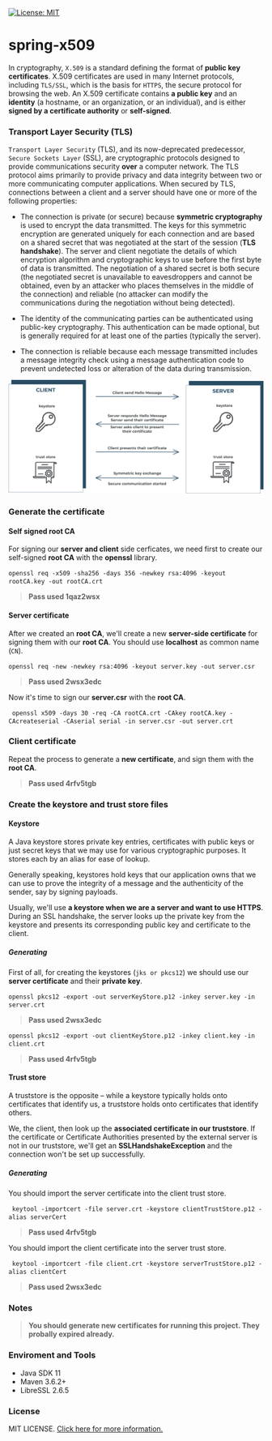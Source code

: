 [![License: MIT](https://img.shields.io/badge/License-MIT-blue.svg)](https://opensource.org/licenses/MIT)

# spring-x509

In cryptography, `X.509` is a standard defining the format of **public key certificates**. X.509 certificates are used 
in many Internet protocols, including `TLS/SSL`, which is the basis for `HTTPS`, the secure protocol for browsing 
the web. An X.509 certificate contains **a public key** and an **identity** (a hostname, or an organization, 
or an individual), and is either **signed by a certificate authority** or **self-signed**.

### Transport Layer Security (TLS)

`Transport Layer Security` (TLS), and its now-deprecated predecessor, `Secure Sockets Layer` (SSL), are cryptographic 
protocols designed to provide communications security **over** a computer network. The TLS protocol aims primarily to 
provide privacy and data integrity between two or more communicating computer applications. When secured by TLS, 
connections between a client and a server should have one or more of the following properties:

- The connection is private (or secure) because **symmetric cryptography** is used to encrypt the data transmitted. 
The keys for this symmetric encryption are generated uniquely for each connection and are based on a shared secret that 
was negotiated at the start of the session (**TLS handshake**). The server and client negotiate the details of which 
encryption algorithm and cryptographic keys to use before the first byte of data is transmitted. The negotiation of a 
shared secret is both secure (the negotiated secret is unavailable to eavesdroppers and cannot be obtained, even by an 
attacker who places themselves in the middle of the connection) and reliable (no attacker can modify the communications 
during the negotiation without being detected).

- The identity of the communicating parties can be authenticated using public-key cryptography. This authentication can 
be made optional, but is generally required for at least one of the parties (typically the server).

- The connection is reliable because each message transmitted includes a message integrity check using a message
 authentication code to prevent undetected loss or alteration of the data during transmission.

![SSL Handshake](./img/handshake.png) 

### Generate the certificate

#### Self signed root CA

For signing our **server and client** side cerficates, we need first to create our self-signed **root CA** with the 
**openssl** library.

```shell script
openssl req -x509 -sha256 -days 356 -newkey rsa:4096 -keyout rootCA.key -out rootCA.crt
```

>**Pass used 1qaz2wsx**

#### Server certificate

After we created an **root CA**, we'll create a new **server-side certificate** for signing them with our **root CA**. 
You should use **localhost** as common name (`CN`).

```shell script
openssl req -new -newkey rsa:4096 -keyout server.key -out server.csr
```

>**Pass used 2wsx3edc**

Now it's time to sign our **server.csr** with the **root CA**.

```shell script
 openssl x509 -days 30 -req -CA rootCA.crt -CAkey rootCA.key -CAcreateserial -CAserial serial -in server.csr -out server.crt
```

### Client certificate

Repeat the process to generate a **new certificate**, and sign them with the **root CA**.

>**Pass used 4rfv5tgb**

### Create the keystore and trust store files

#### Keystore

A Java keystore stores private key entries, certificates with public keys or just secret keys that we may use for 
various cryptographic purposes. It stores each by an alias for ease of lookup.

Generally speaking, keystores hold keys that our application owns that we can use to prove the integrity of a message 
and the authenticity of the sender, say by signing payloads.

Usually, we'll use **a keystore when we are a server and want to use HTTPS**. During an SSL handshake, the server looks up 
the private key from the keystore and presents its corresponding public key and certificate to the client.

##### Generating

First of all, for creating the keystores (`jks or pkcs12`) we should use our **server certificate** and their **private key**.

```shell script
openssl pkcs12 -export -out serverKeyStore.p12 -inkey server.key -in server.crt
```

>**Pass used 2wsx3edc**

```shell script
openssl pkcs12 -export -out clientKeyStore.p12 -inkey client.key -in client.crt
```

>**Pass used 4rfv5tgb**

#### Trust store

A truststore is the opposite – while a keystore typically holds onto certificates that identify us, a truststore holds 
onto certificates that identify others.

We, the client, then look up the **associated certificate in our truststore**. If the certificate or Certificate Authorities 
presented by the external server is not in our truststore, we'll get an **SSLHandshakeException** and the connection won't 
be set up successfully.

##### Generating

You should import the server certificate into the client trust store.

````shell script
 keytool -importcert -file server.crt -keystore clientTrustStore.p12 -alias serverCert
````

>**Pass used 4rfv5tgb**

You should import the client certificate into the server trust store.

````shell script
 keytool -importcert -file client.crt -keystore serverTrustStore.p12 -alias clientCert
````

>**Pass used 2wsx3edc**

### Notes

>**You should generate new certificates for running this project. They probally expired already.** 

### Enviroment and Tools

- Java SDK 11
- Maven 3.6.2+
- LibreSSL 2.6.5

### License

MIT LICENSE. [Click here for more information.](./LICENSE)